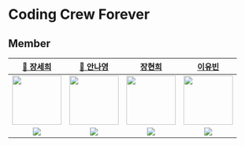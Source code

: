# Coding Crew Forever

## Member


| [💜 장세희](https://github.com/julia8024) | [🥨 안나영](https://github.com/ahma0) | [장현희](https://github.com/hhJ830) | [이유빈](https://github.com/youbbin) |
| :---: | :---: | :---: | :---: |
| <img src="https://avatars.githubusercontent.com/u/79641953?v=4" width="100px;" alt=""/> | <img src="https://avatars.githubusercontent.com/u/84761609?v=4" width="100px;" alt=""/> | <img src="https://avatars.githubusercontent.com/u/99874673?v=4" width="100px;" alt=""/> | <img src="https://avatars.githubusercontent.com/u/91596873?v=4" width="100px;" alt=""/> |
| <a href="https://solved.ac/julia8024"><img src="http://mazassumnida.wtf/api/mini/generate_badge?boj=julia8024"/></a> | <a href="https://solved.ac/dsd932"><img src="http://mazassumnida.wtf/api/mini/generate_badge?boj=dsd932"/></a> | <a href="https://solved.ac/jhh0830"><img src="http://mazassumnida.wtf/api/mini/generate_badge?boj=jhh0830"/></a> | <a href="https://solved.ac/youbbqlsl"><img src="http://mazassumnida.wtf/api/mini/generate_badge?boj=youbbqlsl"/></a> |
